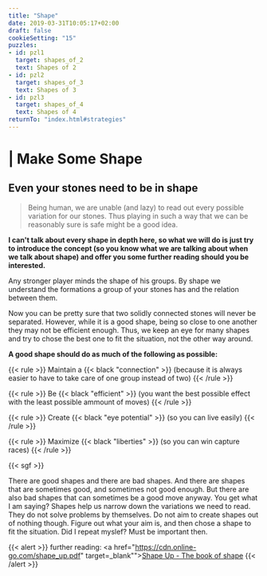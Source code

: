 ```yaml
---
title: "Shape"
date: 2019-03-31T10:05:17+02:00
draft: false
cookieSetting: "15"
puzzles:
- id: pzl1
  target: shapes_of_2
  text: Shapes of 2
- id: pzl2
  target: shapes_of_3
  text: Shapes of 3
- id: pzl3
  target: shapes_of_4
  text: Shapes of 4
returnTo: "index.html#strategies"
---
```


# | Make Some Shape
## Even your stones need to be in shape

> Being human, we are unable (and lazy) to read out every possible variation for our stones. Thus playing in such a way that we can be reasonably sure is safe might be a good idea.  

**I can't talk about every shape in depth here, so what we will do is just try to introduce the concept (so you know what we are talking about when we talk about shape) and offer you some further reading should you be interested.**

Any stronger player minds the shape of his groups. By shape we understand the formations a group of your stones has and the relation between them.

Now you can be pretty sure that two solidly connected stones will never be separated. However, while it is a good shape, being so close to one another they may not be efficient enough. Thus, we keep an eye for many shapes and try to chose the best one to fit the situation, not the other way around.

**A good shape should do as much of the following as possible:**

{{< rule >}}
	Maintain a {{< black "connection" >}} (because it is always easier to have to take care of one group instead of two)
{{< /rule >}}

{{< rule >}}
	Be {{< black "efficient" >}} (you want the best possible effect with the least possible ammount of moves)
{{< /rule >}}

{{< rule >}}
	Create {{< black "eye potential" >}} (so you can live easily)
{{< /rule >}}
 
{{< rule >}}
	Maximize {{< black "liberties" >}} (so you can win capture races)
{{< /rule >}}

{{< sgf >}}

There are good shapes and there are bad shapes. And there are shapes that are sometimes good, and sometimes not good enough. But there are also bad shapes that can sometimes be a good move anyway. You get what I am saying? Shapes help us narrow down the variations we need to read. They do not solve problems by themselves. Do not aim to create shapes out of nothing though. Figure out what your aim is, and then chose a shape to fit the situation. Did I repeat myslef? Must be important then. 

{{< alert >}}
	further reading:
	<a href="https://cdn.online-go.com/shape_up.pdf" target=_blank""><u>Shape Up - The book of shape</u></a>
{{< /alert >}}